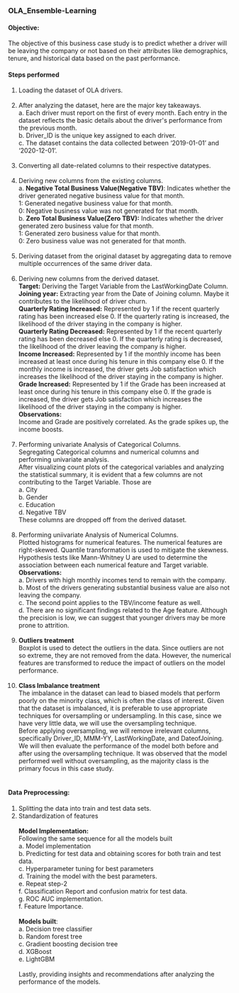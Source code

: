 ### OLA_Ensemble-Learning
#### Objective:
The objective of this business case study is to predict whether a driver will be leaving the company or not based on their attributes like demographics, tenure, and historical data based on the past performance. 

#### Steps performed
1. Loading the dataset of OLA drivers.<br><br>
2. After analyzing the dataset, here are the major key takeaways.<br>
   a. Each driver must report on the first of every month. Each entry in the dataset reflects the basic details about the             driver's performance from the previous month.<br>
   b. Driver_ID is the unique key assigned to each driver.<br>
   c.	The dataset contains the data collected between ‘2019-01-01’ and ‘2020-12-01’.<br><br>
3. Converting all date-related columns to their respective datatypes.<br><br>
4. Deriving new columns from the existing columns.<br>
      a.	**Negative Total Business Value(Negative TBV)**: Indicates whether the driver generated negative business value for              that month.<br> 
              1: Generated negative business value for that month.<br>
              0: Negative business value was not generated for that month.<br>
      b.  **Zero Total Business Value(Zero TBV):** Indicates whether the driver generated zero business value for that month. <br>
1: Generated zero business value for that month.<br>
0: Zero business value was not generated for that month.<br><br>
5. Deriving dataset from the original dataset by aggregating data to remove multiple occurrences of the same driver data.<br><br>
6. Deriving new columns from the derived dataset.<br>
   **Target:** Deriving the Target Variable from the LastWorkingDate Column. <br>
**Joining year:** Extracting year from the Date of Joining column. Maybe it contributes to the likelihood of driver churn.<br>
**Quarterly Rating Increased:** Represented by 1 if the recent quarterly rating has been increased else 0. If the quarterly rating is increased, the likelihood of the driver staying in the company is higher.<br>
**Quarterly Rating Decreased:** Represented by 1 if the recent quarterly rating has been decreased else 0. If the quarterly rating is decreased, the likelihood of the driver leaving the company is higher.<br>
**Income Increased:** Represented by 1 if the monthly income has been increased at least once during his tenure in this company else 0. If the monthly income is increased, the driver gets Job satisfaction which increases the likelihood of the driver staying in the company is higher.<br>
**Grade Increased:** Represented by 1 if the Grade has been increased at least once during his tenure in this company else 0. If the grade is increased, the driver gets Job satisfaction which increases the likelihood of the driver staying in the company is higher.<br>
**Observations:** <br>
Income and Grade are positively correlated. As the grade spikes up, the income boosts.<br><br>
7. Performing univariate Analysis of Categorical Columns.<br>
Segregating Categorical columns and numerical columns and performing univariate analysis.<br>
After visualizing count plots of the categorical variables and analyzing the statistical summary, it is evident that a few columns are not contributing to the Target Variable. Those are<br>
      a. City<br>
      b. Gender<br>
      c. Education<br>
      d. Negative TBV<br>
These columns are dropped off from the derived dataset.<br><br>
8. Performing uniivariate Analysis of Numerical Columns.<br>
   Plotted histograms for numerical features. The numerical features are right-skewed. Quantile transformation is used to mitigate the skewness. 
   Hypothesis tests like Mann-Whitney U are used to determine the association between each numerical feature and Target variable. <br>
   **Observations:** <br>
      a.	Drivers with high monthly incomes tend to remain with the company.<br>
      b.	Most of the drivers generating substantial business value are also not leaving the company.<br>
      c.	The second point applies to the TBV/income feature as well.<br>
      d.	There are no significant findings related to the Age feature. Although the precision is low, we can suggest that younger drivers may be more prone to attrition.<br><br>
9. **Outliers treatment**<br>
      Boxplot is used to detect the outliers in the data. Since outliers are not so extreme, they are not removed from the data. However, the numerical features are                transformed to reduce the impact of outliers on the model performance. <br><br>
10. **Class Imbalance treatment**<br>
      The imbalance in the dataset can lead to biased models that perform poorly on the minority class, which is often the class of interest. Given that the dataset is             imbalanced, it is preferable to use appropriate techniques for oversampling or undersampling. In this case, since we have very little data, we will use the                   oversampling technique.<br>
      Before applying oversampling, we will remove irrelevant columns, specifically Driver_ID, MMM-YY, LastWorkingDate, and DateofJoining. We will then evaluate the                performance of the model both before and after using the oversampling technique. It was observed that the model performed well without oversampling, as the majority          class is the primary focus in this case study.<br><br>
#### Data Preprocessing: 
1. Splitting the data into train and test data sets.<br>
2. Standardization of features <br><br>
**Model Implementation:** <br>
Following the same sequence for all the models built<br>
   a. Model implementation<br>
   b. Predicting for test data and obtaining scores for both train and test data.<br>
   c. Hyperparameter tuning for best parameters<br>
   d. Training the model with the best parameters.<br>
   e. Repeat step-2<br>
   f. Classification Report and confusion matrix for test data.<br>
   g. ROC AUC implementation.<br>
   f. Feature Importance.<br><br>
**Models built**:<br>
      a. Decision tree classifier<br>
      b. Random forest tree<br>
      c. Gradient boosting decision tree<br>
      d. XGBoost<br>
      e. LightGBM<br><br>
Lastly, providing insights and recommendations after analyzing the performance of the models.
 








   


             

